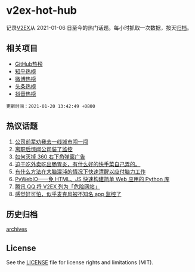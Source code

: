 # v2ex-hot-hub

 记录[V2EX](https://www.v2ex.com/)从 2021-01-06 日至今的热门话题。每小时抓取一次数据，按天[归档](archives)。
 
 ## 相关项目

- [GitHub热榜](https://github.com/lonnyzhang423/github-hot-hub)
- [知乎热榜](https://github.com/lonnyzhang423/zhihu-hot-hub)
- [微博热榜](https://github.com/lonnyzhang423/weibo-hot-hub)
- [头条热榜](https://github.com/lonnyzhang423/toutiao-hot-hub)
- [抖音热榜](https://github.com/lonnyzhang423/douyin-hot-hub)


 `更新时间：2021-01-20 13:42:49 +0800`

## 热议话题

1. [公司前辈劝我去一线城市闯一闯](https://www.v2ex.com/t/746509)
1. [离职后惊闻公司装了监控](https://www.v2ex.com/t/746299)
1. [如何灭掉 360 右下角弹窗广告](https://www.v2ex.com/t/746538)
1. [迫于吃外卖吃出肠胃炎，有什么好的快手菜自己弄的。](https://www.v2ex.com/t/746547)
1. [有什么方法在大脑混沌的情况下快速清醒以应付脑力工作](https://www.v2ex.com/t/746447)
1. [PyWebIO——免 HTML、JS 快速构建简单 Web 应用的 Python 库](https://www.v2ex.com/t/746349)
1. [腾讯 QQ 将 V2EX 列为「危险网站」](https://www.v2ex.com/t/746297)
1. [感觉好可怕，似乎麦克风被不知名 app 监控了](https://www.v2ex.com/t/746470)

## 历史归档

[archives](archives)

## License

See the [LICENSE](LICENSE) file for license rights and limitations (MIT).
